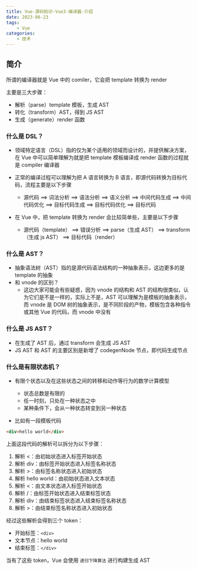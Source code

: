 ```yaml
---
title: Vue-源码知识-Vue3-编译器-介绍
date: 2023-06-23
tags:
    - Vue
categories:
    - 技术
---
```


## 简介

所谓的编译器就是 Vue 中的 comiler，它会把 template 转换为 render

主要是三大步骤：

-   解析（parse）template 模板，生成 AST
-   转化（transform）AST，得到 JS AST
-   生成（generate）render 函数

### 什么是 DSL？

-   领域特定语言（DSL）指的仅为某个适用的领域而设计的，并提供解决方案，在 Vue 中可以简单理解为就是把 template 模板编译成 render 函数的过程就是 compiler 编译器

-   正常的编译过程可以理解为把 A 语言转换为 B 语言，即源代码转换为目标代码，流程主要是以下步骤

    -   源代码 ==> 词法分析 ==> 语法分析 ==> 语义分析 ==> 中间代码生成 ==> 中间代码优化 ==> 目标代码生成 ==> 目标代码优化 ==> 目标代码

-   在 Vue 中，把 template 转换为 render 会比较简单些，主要是以下步骤

    -   源代码（template） ==> 错误分析 ==> parse（生成 AST） ==> transform（生成 js AST） ==> 目标代码（render）

### 什么是 AST？

-   抽象语法树（AST）指的是源代码语法结构的一种抽象表示，这边更多的是 template 的抽象
-   和 vnode 的区别？
    -   这边大家可能会有些疑惑，因为 vnode 的结构和 AST 的结构很类似，认为它们是不是一样的，实际上不是，AST 可以理解为是模板的抽象表示，而 vnode 是 DOM 树的抽象表示，是不同阶段的产物，模板包含各种指令或其他 Vue 的代码，而 vnode 中没有

### 什么是 JS AST？

-   在生成了 AST 后，通过 transform 会生成 JS AST
-   JS AST 和 AST 的主要区别是新增了 codegenNode 节点，即代码生成节点

### 什么是有限状态机？

-   有限个状态以及在这些状态之间的转移和动作等行为的数学计算模型

    -   状态总数是有限的
    -   任一时刻，只处在一种状态之中
    -   某种条件下，会从一种状态转变到另一种状态

-   比如有一段模板代码

```html
<div>hello world</div>
```

上面这段代码的解析可以拆分为以下步骤：

1.  解析 <：由初始状态进入标签开始状态
2.  解析 div：由标签开始状态进入标签名称状态
3.  解析 >：由标签名称状态进入初始状态
4.  解析 hello world：由初始状态进入文本状态
5.  解析 <：由文本状态进入标签开始状态
6.  解析 /：由标签开始状态进入结束标签状态
7.  解析 div：由结束标签状态进入结束标签名称状态
8.  解析 >：由结束标签名称状态进入初始状态

经过这些解析会得到三个 token：

-   开始标签：`<div>`
-   文本节点：hello world
-   结束标签：`</div>`

当有了这些 token，Vue 会使用 `递归下降算法` 进行构建生成 AST
